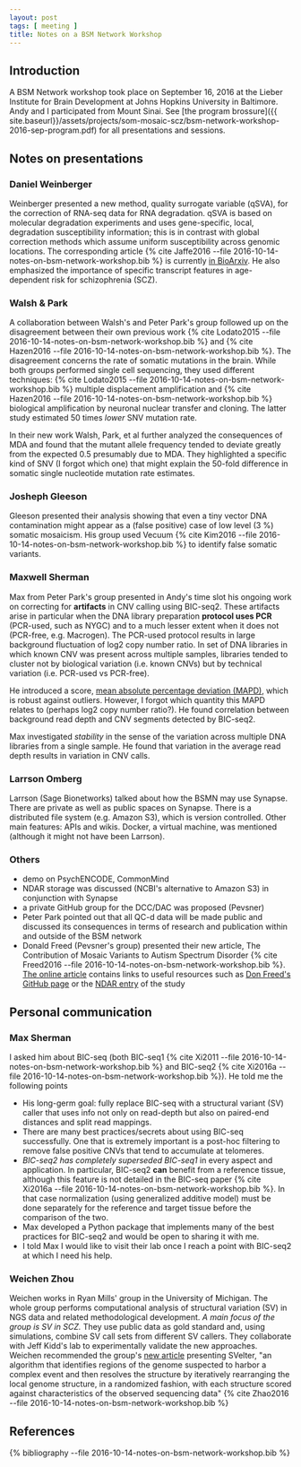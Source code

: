```yaml
---
layout: post
tags: [ meeting ]
title: Notes on a BSM Network Workshop
---
```


## Introduction

A BSM Network workshop took place on September 16, 2016 at the Lieber Institute for Brain Development at Johns Hopkins University in Baltimore.  Andy and I participated from Mount Sinai.  See [the program brossure]({{ site.baseurl}}/assets/projects/som-mosaic-scz/bsm-network-workshop-2016-sep-program.pdf) for all presentations and sessions.

## Notes on presentations

### Daniel Weinberger

Weinberger presented a new method, quality surrogate variable (qSVA), for the correction of RNA-seq data for RNA degradation.  qSVA is based on molecular degradation experiments and uses gene-specific, local, degradation susceptibility information; this is in contrast with global correction methods which assume uniform susceptibility across genomic locations.  The corresponding article {% cite Jaffe2016 --file 2016-10-14-notes-on-bsm-network-workshop.bib %} is currently [in BioArxiv](http://biorxiv.org/content/early/2016/09/09/074245).  He also emphasized the importance of specific transcript features in age-dependent risk for schizophrenia (SCZ).

### Walsh & Park

A collaboration between Walsh's and Peter Park's group followed up on the disagreement between their own previous work {% cite Lodato2015 --file 2016-10-14-notes-on-bsm-network-workshop.bib %} and {% cite Hazen2016 --file 2016-10-14-notes-on-bsm-network-workshop.bib %}.  The disagreement concerns the rate of somatic mutations in the brain.  While both groups performed single cell sequencing, they used different techniques: {% cite Lodato2015 --file 2016-10-14-notes-on-bsm-network-workshop.bib %} multiple displacement amplification and {% cite Hazen2016 --file 2016-10-14-notes-on-bsm-network-workshop.bib %} biological amplification by neuronal nuclear transfer and cloning.  The latter study estimated 50 times *lower* SNV mutation rate.

In their new work Walsh, Park, et al further analyzed the consequences of MDA and found that the mutant allele frequency tended to deviate greatly from the expected 0.5 presumably due to MDA.  They highlighted a specific kind of SNV (I forgot which one) that might explain the 50-fold difference in somatic single nucleotide mutation rate estimates.

### Josheph Gleeson

Gleeson presented their analysis showing that even a tiny vector DNA contamination might appear as a (false positive) case of low level (3 %) somatic mosaicism.  His group used Vecuum {% cite Kim2016 --file 2016-10-14-notes-on-bsm-network-workshop.bib %} to identify false somatic variants.

### Maxwell Sherman

Max from Peter Park's group presented in Andy's time slot his ongoing work on correcting for **artifacts** in CNV calling using BIC-seq2.  These artifacts arise in particular when the DNA library preparation **protocol uses PCR** (PCR-used, such as NYGC) and to a much lesser extent when it does not (PCR-free, e.g. Macrogen).  The PCR-used protocol results in large background fluctuation of log2 copy number ratio.  In set of DNA libraries in which known CNV was present across multiple samples, libraries tended to cluster not by biological variation (i.e. known CNVs) but by technical variation (i.e. PCR-used vs PCR-free).

He introduced a score, [mean absolute percentage deviation (MAPD)](https://en.wikipedia.org/wiki/Mean_absolute_percentage_error), which is robust against outliers.  However, I forgot which quantity this MAPD relates to (perhaps log2 copy number ratio?).  He found correlation between background read depth and CNV segments detected by BIC-seq2.

Max investigated *stability* in the sense of the variation across multiple DNA libraries from a single sample.  He found that variation in the average read depth results in variation in CNV calls.

### Larrson Omberg

Larrson (Sage Bionetworks) talked about how the BSMN may use Synapse.  There are private as well as public spaces on Synapse.  There is a distributed file system (e.g. Amazon S3), which is version controlled.  Other main features: APIs and wikis.  Docker, a virtual machine, was mentioned (although it might not have been Larrson).

### Others

* demo on PsychENCODE, CommonMind
* NDAR storage was discussed (NCBI's alternative to Amazon S3) in conjunction with Synapse
* a private GitHub group for the DCC/DAC was proposed (Pevsner)
* Peter Park pointed out that all QC-d data will be made public and discussed its consequences in terms of research and publication within and outside of the BSM network
* Donald Freed (Pevsner's group) presented their new article, The Contribution of Mosaic Variants to Autism Spectrum Disorder {% cite Freed2016 --file 2016-10-14-notes-on-bsm-network-workshop.bib %}.  [The online article](http://journals.plos.org/plosgenetics/article?id=10.1371/journal.pgen.1006245) contains links to useful resources such as [Don Freed's GitHub page](https://github.com/DonFreed) or the [NDAR entry](https://ndar.nih.gov/study.html?id=334) of the study

## Personal communication

### Max Sherman

I asked him about BIC-seq (both BIC-seq1 {% cite Xi2011 --file 2016-10-14-notes-on-bsm-network-workshop.bib %} and BIC-seq2 {% cite Xi2016a --file 2016-10-14-notes-on-bsm-network-workshop.bib %}).  He told me the following points

* His long-germ goal: fully replace BIC-seq with a structural variant (SV) caller that uses info not only on read-depth but also on paired-end distances and split read mappings.
* There are many best practices/secrets about using BIC-seq successfully.  One that is extremely important is a post-hoc filtering to remove false positive CNVs that tend to accumulate at telomeres.
* *BIC-seq2 has completely superseded BIC-seq1* in every aspect and application.  In particular, BIC-seq2 **can** benefit from a reference tissue, although this feature is not detailed in the BIC-seq paper {% cite Xi2016a --file 2016-10-14-notes-on-bsm-network-workshop.bib %}.  In that case normalization (using generalized additive model) must be done separately for the reference and target tissue before the comparison of the two.
* Max developed a Python package that implements many of the best practices for BIC-seq2 and would be open to sharing it with me.
* I told Max I would like to visit their lab once I reach a point with BIC-seq2 at which I need his help.

### Weichen Zhou

Weichen works in Ryan Mills' group in the University of Michigan.  The whole group performs computational analysis of structural variation (SV) in NGS data and related methodological development.  *A main focus of the group is SV in SCZ.*  They use public data as gold standard and, using simulations, combine SV call sets from different SV callers.  They collaborate with Jeff Kidd's lab to experimentally validate the new approaches.  Weichen recommended the group's [new article](https://genomebiology.biomedcentral.com/articles/10.1186/s13059-016-0993-1) presenting SVelter, "an algorithm that identifies regions of the genome suspected to harbor a complex event and then resolves the structure by iteratively rearranging the local genome structure, in a randomized fashion, with each structure scored against characteristics of the observed sequencing data" {% cite Zhao2016 --file 2016-10-14-notes-on-bsm-network-workshop.bib %}

## References

{% bibliography --file 2016-10-14-notes-on-bsm-network-workshop.bib %}
